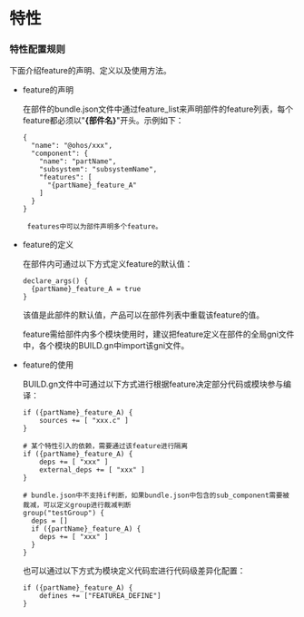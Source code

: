 # 特性
### 特性配置规则

下面介绍feature的声明、定义以及使用方法。

- feature的声明

  在部件的bundle.json文件中通过feature_list来声明部件的feature列表，每个feature都必须以"**{部件名}**"开头。示例如下：

  ```
  {
    "name": "@ohos/xxx",
    "component": {
      "name": "partName",
      "subsystem": "subsystemName",
      "features": [
        "{partName}_feature_A"
      ]
    }
  }
  ```

       features中可以为部件声明多个feature。

- feature的定义

  在部件内可通过以下方式定义feature的默认值：

  ```
  declare_args() {
    {partName}_feature_A = true
  }
  ```

  该值是此部件的默认值，产品可以在部件列表中重载该feature的值。

  feature需给部件内多个模块使用时，建议把feature定义在部件的全局gni文件中，各个模块的BUILD.gn中import该gni文件。

- feature的使用

  BUILD.gn文件中可通过以下方式进行根据feature决定部分代码或模块参与编译：

  ```
  if ({partName}_feature_A) {
      sources += [ "xxx.c" ]
  }
  
  # 某个特性引入的依赖，需要通过该feature进行隔离
  if ({partName}_feature_A) {
      deps += [ "xxx" ]
      external_deps += [ "xxx" ]
  }
  
  # bundle.json中不支持if判断，如果bundle.json中包含的sub_component需要被裁减，可以定义group进行裁减判断
  group("testGroup") {
    deps = []
    if ({partName}_feature_A) {
      deps += [ "xxx" ]
    }
  }
  ```

  也可以通过以下方式为模块定义代码宏进行代码级差异化配置：

  ```
  if ({partName}_feature_A) {
      defines += ["FEATUREA_DEFINE"]
  }
  ```

